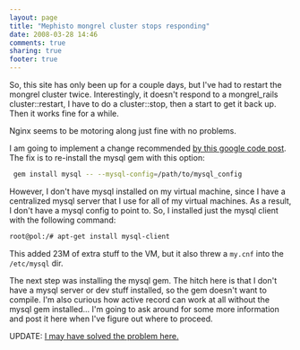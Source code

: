 ```yaml
---
layout: page
title: "Mephisto mongrel cluster stops responding"
date: 2008-03-28 14:46
comments: true
sharing: true
footer: true
---
```


So, this site has only been up for a couple days, but I've had to restart the mongrel cluster twice.  Interestingly, it doesn't respond to a mongrel_rails cluster::restart, I have to do a cluster::stop, then a start to get it back up.  Then it works fine for a while.
<!--more--> 
Nginx seems to be motoring along just fine with no problems.

I am going to implement a change recommended [by this google code post](http://groups.google.com/group/MephistoBlog/browse_thread/thread/38d8db08beef1444).  The fix is to re-install the mysql gem with this option:

``` bash
 gem install mysql -- --mysql-config=/path/to/mysql_config
```

However, I don't have mysql installed on my virtual machine, since I have a centralized mysql server that I use for all of my virtual machines.  As a result, I don't have a mysql config to point to.  So, I installed just the mysql client with the following command: 

``` bash
root@pol:/# apt-get install mysql-client
```

This added 23M of extra stuff to the VM, but it also threw a `my.cnf` into the `/etc/mysql` dir.  

The next step was installing the mysql gem.  The hitch here is that I don't have a mysql server or dev stuff installed, so the gem doesn't want to compile.  I'm also curious how active record can work at all without the mysql gem installed...  I'm going to ask around for some more information and post it here when I've figure out where to proceed.

UPDATE: [I may have solved the problem here.](/blog/2008/04/01/mephisto-mongrel-cluster-continued/)

